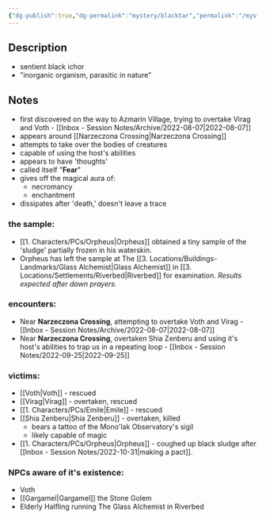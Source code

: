 ```yaml
---
{"dg-publish":true,"dg-permalink":"mystery/blacktar","permalink":"/mystery/blacktar/","tags":["mystery"]}
---
```


## Description
- sentient black ichor
- "inorganic organism, parasitic in nature"

## Notes
- first discovered on the way to Azmarin Village, trying to overtake Virag and Voth - [[Inbox - Session Notes/Archive/2022-08-07\|2022-08-07]]
- appears around [[Narzeczona Crossing\|Narzeczona Crossing]]
- attempts to take over the bodies of creatures
- capable of using the host's abilities
- appears to have 'thoughts'
- called itself "**Fear**"
- gives off the magical aura of:
	- necromancy
	- enchantment
- dissipates after 'death,' doesn't leave a trace

### the sample:
- [[1. Characters/PCs/Orpheus\|Orpheus]] obtained a tiny sample of the 'sludge' partially frozen in his waterskin.
- Orpheus has left the sample at The [[3. Locations/Buildings-Landmarks/Glass Alchemist\|Glass Alchemist]] in [[3. Locations/Settlements/Riverbed\|Riverbed]] for examination. *Results expected after dawn prayers.*

### encounters:
- Near **Narzeczona Crossing**, attempting to overtake Voth and Virag - [[Inbox - Session Notes/Archive/2022-08-07\|2022-08-07]]
- Near **Narzeczona Crossing**, overtaken Shia Zenberu and using it's host's abilities to trap us in a repeating loop - [[Inbox - Session Notes/2022-09-25\|2022-09-25]]

### victims:
- [[Voth\|Voth]] - rescued
- [[Virag\|Virag]] - overtaken, rescued
- [[1. Characters/PCs/Emile\|Emile]] - rescued
- [[Shia Zenberu\|Shia Zenberu]] - overtaken, killed
	- bears a tattoo of the Mono'lak Observatory's sigil
	- likely capable of magic
- [[1. Characters/PCs/Orpheus\|Orpheus]] - coughed up black sludge after [[Inbox - Session Notes/2022-10-31\|making a pact]].

### NPCs aware of it's existence:
- Voth
- [[Gargamel\|Gargamel]] the Stone Golem
- Elderly Halfling running The Glass Alchemist in Riverbed